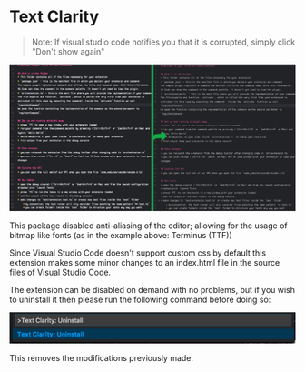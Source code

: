 # Text Clarity 
> Note: If visual studio code notifies you that it is corrupted, simply click "Don't show again"

![screenshot](https://github.com/fBosch/vscode-text-clarity/raw/master/images/screenshot.png)

This package disabled anti-aliasing of the editor; allowing for the usage of bitmap like fonts (as in the example above: Terminus (TTF))

Since Visual Studio Code doesn't support custom css by default this extension makes some minor changes to an index.html file in the source files of Visual Studio Code.

The extension can be disabled on demand with no problems, but if you wish to uninstall it then please run the following command before doing so:

![uninstall](https://github.com/fBosch/vscode-text-clarity/raw/master/images/uninstall.png)

This removes the modifications previously made.